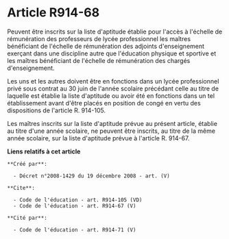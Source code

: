 # Article R914-68

Peuvent être inscrits sur la liste d'aptitude établie pour l'accès à l'échelle de rémunération des professeurs de lycée
professionnel les maîtres bénéficiant de l'échelle de rémunération des adjoints d'enseignement exerçant dans une discipline
autre que l'éducation physique et sportive et les maîtres bénéficiant de l'échelle de rémunération des chargés
d'enseignement. 

Les uns et les autres doivent être en fonctions dans un lycée professionnel privé sous contrat au 30 juin de l'année scolaire
précédant celle au titre de laquelle est établie la liste d'aptitude ou avoir été en fonctions dans un tel établissement
avant d'être placés en position de congé en vertu des dispositions de l'article R. 914-105. 

Les maîtres inscrits sur la liste d'aptitude prévue au présent article, établie au titre d'une année scolaire, ne peuvent
être inscrits, au titre de la même année scolaire, sur la liste d'aptitude prévue à l'article R. 914-67.

**Liens relatifs à cet article**

	**Créé par**:

	  - Décret n°2008-1429 du 19 décembre 2008 - art. (V)

	**Cite**:

	  - Code de l'éducation - art. R914-105 (VD)
	  - Code de l'éducation - art. R914-67 (V)

	**Cité par**:

	  - Code de l'éducation - art. R914-71 (V)
